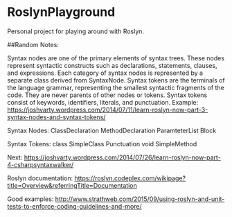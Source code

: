 # RoslynPlayground
Personal project for playing around with Roslyn.


##Random Notes:

Syntax nodes are one of the primary elements of syntax trees. These nodes represent syntactic constructs such as declarations, statements, clauses, and expressions. Each category of syntax nodes is represented by a separate class derived from SyntaxNode.
Syntax tokens are the terminals of the language grammar, representing the smallest syntactic fragments of the code. They are never parents of other nodes or tokens. Syntax tokens consist of keywords, identifiers, literals, and punctuation.
Example: https://joshvarty.wordpress.com/2014/07/11/learn-roslyn-now-part-3-syntax-nodes-and-syntax-tokens/

Syntax Nodes:
	ClassDeclaration
	MethodDeclaration
	ParamteterList
	Block

Syntax Tokens:
	class
	SimpleClass
	Punctuation
	void
	SimpleMethod
	
	
Next: https://joshvarty.wordpress.com/2014/07/26/learn-roslyn-now-part-4-csharpsyntaxwalker/


Roslyn documentation:
https://roslyn.codeplex.com/wikipage?title=Overview&referringTitle=Documentation

Good examples:
http://www.strathweb.com/2015/09/using-roslyn-and-unit-tests-to-enforce-coding-guidelines-and-more/
